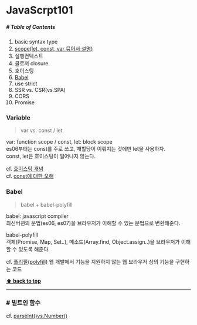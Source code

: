 # JavaScrpt101

##### # Table of Contents
1. basic syntax type
1. [scope(let, const, var 묶어서 설명)](#Variable)
1. 실행컨텍스트
1. 클로져 closure
1. 호이스팅
1. [Babel](#babel)
1. use strict
1. SSR vs. CSR(vs.SPA)
1. CORS
1. Promise


### Variable
> var vs. const / let

var: function scope / const, let: block scope<br>
es06부터는 const를 주로 쓰고, 재할당이 이뤄지는 것에만 let을 사용하자.<br>
const, let은 호이스팅이 일어나지 않는다.<br>

cf. [호이스팅 개념](https://gmlwjd9405.github.io/2019/04/22/javascript-hoisting.html)<br>
cf. [const에 대한 오해](https://hyunseob.github.io/2016/11/21/misunderstanding-about-const/)


### Babel
> babel + babel-polyfill

babel: javascript compiler<br>
최신버젼의 문법(es06, es07)을 브라우저가 이해할 수 있는 문법으로 변환해준다.<br>

babel-polyfill<br>
객체(Promise, Map, Set..), 메소드(Array.find, Object.assign..)을 브라우저가 이해할 수 있도록 해준다.<br>

cf. [폴리필(polyfill)](https://ko.wikipedia.org/wiki/%ED%8F%B4%EB%A6%AC%ED%95%84_(%ED%94%84%EB%A1%9C%EA%B7%B8%EB%9E%98%EB%B0%8D))
웹 개발에서 기능을 지원하지 않는 웹 브라우저 상의 기능을 구현하는 코드


**[⬆ back to top](#table-of-contents)**

---

### # 빌트인 함수

cf. [parseInt()vs.Number()](https://jamong-icetea.tistory.com/14)
